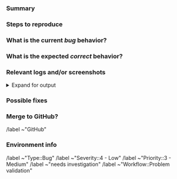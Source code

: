 
<!---
Please read this!

Before opening a new issue, make sure to search for keywords in the issues
filtered by the "Type::Bug" label.

and verify the issue you're about to submit isn't a duplicate.
--->

### Summary

<!-- Summarize the bug encountered concisely. -->

### Steps to reproduce

<!-- Describe how one can reproduce the issue - this is very important. Please use an ordered list. -->

### What is the current *bug* behavior?

<!-- Describe what actually happens. -->

### What is the expected *correct* behavior?

<!-- Describe what you should see instead. -->

### Relevant logs and/or screenshots

<!-- Paste any relevant logs

- please use code blocks (```) to format console output, logs, and code as it's tough to read otherwise.
- Use blocks to collapse long code
-->
<details>
<summary>Expand for output</summary>

```bash
# Collapsed code
```

<pre>
Collapsed text
</pre>

</details>

### Possible fixes

<!-- If you can, link to the line of code that might be responsible for the problem. -->

### Merge to GitHub?

<!-- Please state whether the issue should be merged to the public GitHub repository after it was merged to our GitLab master branch.
     Additionally indicate this by removing or adding the label 'GitHub' -->
/label ~"GitHub"

### Environment info

<!--  Input any relevant environment information if needed. -->

/label ~"Type::Bug"
/label ~"Severity::4 - Low"
/label ~"Priority::3 - Medium"
/label ~"needs investigation"
/label ~"Workflow::Problem validation"
